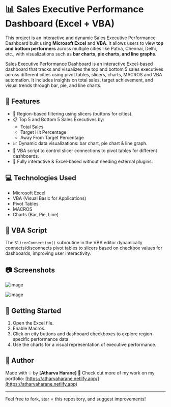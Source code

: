 # 📊 Sales Executive Performance Dashboard (Excel + VBA)

This project is an interactive and dynamic Sales Executive Performance Dashboard built using **Microsoft Excel** and **VBA**. It allows users to view **top and bottom performers** across multiple cities like Patna, Chennai, Delhi, etc., with visualizations such as **bar charts, pie charts, and line graphs**.

Sales Executive Performance Dashboard is an interactive Excel-based dashboard that tracks and visualizes the top and bottom 5 sales executives across different cities using pivot tables, slicers, charts, MACROS  and VBA automation. It includes insights on total sales, target achievement, and visual trends through bar, pie, and line charts.




## 🔧 Features

- 📌 Region-based filtering using slicers (buttons for cities).
- 📋 Top 5 and Bottom 5 Sales Executives by:
  - Total Sales
  - Target Hit Percentage
  - Away From Target Percentage
- 📈 Dynamic data visualizations: bar chart, pie chart & line graph.
- 🧠 VBA script to control slicer connections to pivot tables for different dashboards.
- 🎯 Fully interactive & Excel-based without needing external plugins.

## 💻 Technologies Used

- Microsoft Excel
- VBA (Visual Basic for Applications)
- Pivot Tables
- MACROS
- Charts (Bar, Pie, Line)

## 🧩 VBA Script

The `SlicerConnection()` subroutine in the VBA editor dynamically connects/disconnects pivot tables to slicers based on checkbox values for dashboards, improving user interactivity.

## 📷 Screenshots

![image](https://github.com/user-attachments/assets/9ca0e149-8f0b-4d02-bce0-e7b5f666456d)

![image](https://github.com/user-attachments/assets/ee8ee287-3e7b-4747-a7e0-84168fdddcac)


## 🚀 Getting Started

1. Open the Excel file.
2. Enable Macros.
3. Click on city buttons and dashboard checkboxes to explore region-specific performance data.
4. Use the charts for a visual representation of executive performance.

## 📌 Author

Made with 💡 by **[Atharva Harane]**
🔗 Check out more of my work on my portfolio: [https://atharvaharane.netlify.app/](https://atharvaharane.netlify.app)

---

Feel free to fork, star ⭐ this repository, and suggest improvements!
